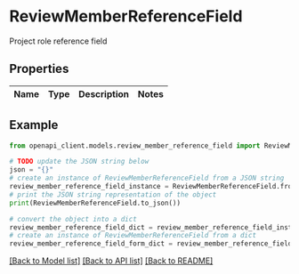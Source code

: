 # ReviewMemberReferenceField

Project role reference field

## Properties

Name | Type | Description | Notes
------------ | ------------- | ------------- | -------------

## Example

```python
from openapi_client.models.review_member_reference_field import ReviewMemberReferenceField

# TODO update the JSON string below
json = "{}"
# create an instance of ReviewMemberReferenceField from a JSON string
review_member_reference_field_instance = ReviewMemberReferenceField.from_json(json)
# print the JSON string representation of the object
print(ReviewMemberReferenceField.to_json())

# convert the object into a dict
review_member_reference_field_dict = review_member_reference_field_instance.to_dict()
# create an instance of ReviewMemberReferenceField from a dict
review_member_reference_field_form_dict = review_member_reference_field.from_dict(review_member_reference_field_dict)
```
[[Back to Model list]](../README.md#documentation-for-models) [[Back to API list]](../README.md#documentation-for-api-endpoints) [[Back to README]](../README.md)


